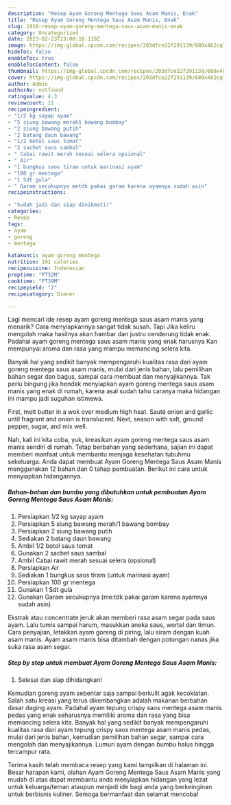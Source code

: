 ```yaml
---
description: "Resep Ayam Goreng Mentega Saus Asam Manis, Enak"
title: "Resep Ayam Goreng Mentega Saus Asam Manis, Enak"
slug: 1910-resep-ayam-goreng-mentega-saus-asam-manis-enak
category: Uncategorized
date: 2023-02-23T23:00:18.118Z
image: https://img-global.cpcdn.com/recipes/203dfce22f291139/680x482cq70/ayam-goreng-mentega-saus-asam-manis-foto-resep-utama.jpg
hideToc: false
enableToc: true
enableTocContent: false
thumbnail: https://img-global.cpcdn.com/recipes/203dfce22f291139/680x482cq70/ayam-goreng-mentega-saus-asam-manis-foto-resep-utama.jpg
cover: https://img-global.cpcdn.com/recipes/203dfce22f291139/680x482cq70/ayam-goreng-mentega-saus-asam-manis-foto-resep-utama.jpg
author: Admin
authorAv: notfound
ratingvalue: 4.3
reviewcount: 11
recipeingredient:
- "1/2 kg sayap ayam"
- "5 siung bawang merah1 bawang bombay"
- "2 siung bawang putih"
- "2 batang daun bawang"
- "1/2 botol saus tomat"
- "2 sachet saus sambal"
- " Cabai rawit merah sesuai selera opsional"
- " Air"
- "1 bungkus saos tiram untuk marinasi ayam"
- "100 gr mentega"
- "1 Sdt gula"
- " Garam secukupnya metdk pakai garam karena ayamnya sudah asin"
recipeinstructions:

- "Sudah jadi dan siap dinikmati!"
categories:
- Resep
tags:
- ayam
- goreng
- mentega

katakunci: ayam goreng mentega 
nutrition: 191 calories
recipecuisine: Indonesian
preptime: "PT32M"
cooktime: "PT39M"
recipeyield: "2"
recipecategory: Dinner

---
```



Lagi mencari ide resep ayam goreng mentega saus asam manis yang menarik? Cara menyiapkannya sangat tidak susah. Tapi Jika keliru mengolah maka hasilnya akan hambar dan justru cenderung tidak enak. Padahal ayam goreng mentega saus asam manis yang enak harusnya Kan mempunyai aroma dan rasa yang mampu memancing selera kita.


Banyak hal yang sedikit banyak mempengaruhi kualitas rasa dari ayam goreng mentega saus asam manis, mulai dari jenis bahan, lalu pemilihan bahan segar dan bagus, sampai cara membuat dan menyajikannya. Tak perlu bingung jika hendak menyiapkan ayam goreng mentega saus asam manis yang enak di rumah, karena asal sudah tahu caranya maka hidangan ini mampu jadi suguhan istimewa.

First, melt butter in a wok over medium high heat. Sauté onion and garlic until fragrant and onion is translucent. Next, season with salt, ground pepper, sugar, and mix well.


Nah, kali ini kita coba, yuk, kreasikan ayam goreng mentega saus asam manis sendiri di rumah. Tetap berbahan yang sederhana, sajian ini dapat memberi manfaat untuk membantu menjaga kesehatan tubuhmu sekeluarga. Anda dapat membuat Ayam Goreng Mentega Saus Asam Manis menggunakan 12 bahan dan 0 tahap pembuatan. Berikut ini cara untuk menyiapkan hidangannya.

<!--inarticleads1-->

##### Bahan-bahan dan bumbu yang dibutuhkan untuk pembuatan Ayam Goreng Mentega Saus Asam Manis:

1. Persiapkan 1/2 kg sayap ayam
1. Persiapkan 5 siung bawang merah/1 bawang bombay
1. Persiapkan 2 siung bawang putih
1. Sediakan 2 batang daun bawang
1. Ambil 1/2 botol saus tomat
1. Gunakan 2 sachet saus sambal
1. Ambil  Cabai rawit merah sesuai selera (opsional)
1. Persiapkan  Air
1. Sediakan 1 bungkus saos tiram (untuk marinasi ayam)
1. Persiapkan 100 gr mentega
1. Gunakan 1 Sdt gula
1. Gunakan  Garam secukupnya (me:tdk pakai garam karena ayamnya sudah asin)


Ekstrak atau concentrate jeruk akan memberi rasa asam segar pada saus ayam. Lalu tumis sampai harum, masukkan aneka saus, wortel dan timun. Cara penyajian, letakkan ayam goreng di piring, lalu siram dengan kuah asam manis. Ayam asam manis bisa ditambah dengan potongan nanas jika suka rasa asam segar. 

<!--inarticleads2-->

##### Step by step untuk membuat Ayam Goreng Mentega Saus Asam Manis:


1. Selesai dan siap dihidangkan!

Kemudian goreng ayam sebentar saja sampai berkulit agak kecoklatan. Salah satu kreasi yang terus dikembangkan adalah makanan berbahan dasar daging ayam. Padahal ayam tepung crispy saos mentega asam manis pedas yang enak seharusnya memiliki aroma dan rasa yang bisa memancing selera kita. Banyak hal yang sedikit banyak mempengaruhi kualitas rasa dari ayam tepung crispy saos mentega asam manis pedas, mulai dari jenis bahan, kemudian pemilihan bahan segar, sampai cara mengolah dan menyajikannya. Lumuri ayam dengan bumbu halus hingga tercampur rata. 

Terima kasih telah membaca resep yang kami tampilkan di halaman ini. Besar harapan kami, olahan Ayam Goreng Mentega Saus Asam Manis yang mudah di atas dapat membantu anda menyiapkan hidangan yang lezat untuk keluarga/teman ataupun menjadi ide bagi anda yang berkeinginan untuk berbisnis kuliner. Semoga bermanfaat dan selamat mencoba!
